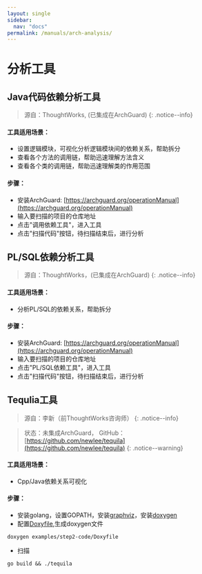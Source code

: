 ```yaml
---
layout: single
sidebar:
  nav: "docs"
permalink: /manuals/arch-analysis/
---
```


# 分析工具

## Java代码依赖分析工具

> 源自：ThoughtWorks, (已集成在ArchGuard)
{: .notice--info}


#### 工具适用场景：
- 设置逻辑模块，可视化分析逻辑模块间的依赖关系，帮助拆分
- 查看各个方法的调用链，帮助迅速理解方法含义
- 查看各个类的调用链，帮助迅速理解类的作用范围

#### 步骤：
- 安装ArchGuard: [https://archguard.org/operationManual](https://archguard.org/operationManual)
- 输入要扫描的项目的仓库地址
- 点击"调用依赖工具"，进入工具
- 点击"扫描代码"按钮，待扫描结束后，进行分析

## PL/SQL依赖分析工具
> 源自：ThoughtWorks，(已集成在ArchGuard)
{: .notice--info}

#### 工具适用场景：

- 分析PL/SQL的依赖关系，帮助拆分

#### 步骤：

- 安装ArchGuard: [https://archguard.org/operationManual](https://archguard.org/operationManual)
- 输入要扫描的项目的仓库地址
- 点击"PL/SQL依赖工具"，进入工具
- 点击"扫描代码"按钮，待扫描结束后，进行分析

## Tequlia工具
> 源自：李新（前ThoughtWorks咨询师）
{: .notice--info}

> 状态：未集成ArchGuard， GitHub：[https://github.com/newlee/tequila](https://github.com/newlee/tequila)
{: .notice--warning}

#### 工具适用场景：

- Cpp/Java依赖关系可视化

#### 步骤：

- 安装golang，设置GOPATH，安装[graphviz](http://graphviz.org/)，安装[doxygen](http://www.stack.nl/~dimitri/doxygen/)
- 配置[Doxyfile](https://github.com/newlee/tequila/blob/master/examples/step2-code/Doxyfile),生成doxygen文件
```
doxygen examples/step2-code/Doxyfile
```
- 扫描
```
go build && ./tequila
```



